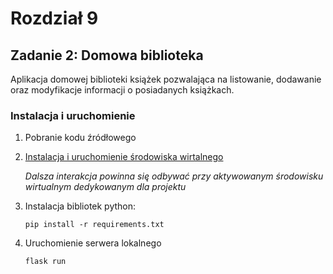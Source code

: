 # Rozdział 9

## Zadanie 2: Domowa biblioteka

Aplikacja domowej biblioteki książek pozwalająca na listowanie, dodawanie oraz modyfikacje 
informacji o posiadanych książkach.

### Instalacja i uruchomienie

1. Pobranie kodu źródłowego

2. [Instalacja i uruchomienie środowiska wirtalnego](https://docs.python.org/3/library/venv.html#creating-virtual-environments)

    _Dalsza interakcja powinna się odbywać przy aktywowanym środowisku
    wirtualnym dedykowanym dla projektu_

3. Instalacja bibliotek python:

    `pip install -r requirements.txt`

4. Uruchomienie serwera lokalnego

    `flask run`